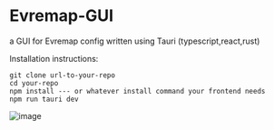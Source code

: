 # Evremap-GUI

a GUI for Evremap config written using Tauri (typescript,react,rust)

Installation instructions:
 ```
git clone url-to-your-repo
cd your-repo
npm install --- or whatever install command your frontend needs
npm run tauri dev
 ```
![image](https://github.com/M8850/Evremap-GUI/assets/143623420/6e834993-0686-42b8-8827-d57ff82e9d95)

